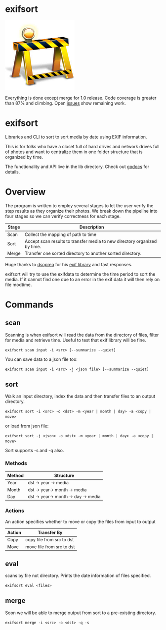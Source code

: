 # exifsort

![Under Construction](data/construction.jpg) 

Everything is done except merge for 1.0 release.  Code coverage is greater than 87% and climbing.
Open [issues](https://github.com/matchstick/exifsort/issues) show remaining work.

# exifsort

Libraries and CLI to sort to sort media by date using EXIF information.

This is for folks who have a closet full of hard drives and network drives full
of photos and want to centralize them in one folder structure that is organized
by time.

The functionality and API live in the lib directory. Check out
[godocs](https://godoc.org/github.com/matchstick/exifsort/lib) for details.

# Overview

The program is written to employ several stages to let the user verify the
step results as they organize their photos. We break down the pipeline into
four stages so we can verify correctness for each stage.

| Stage | Description |
|-------|-------------|
| Scan  | Collect the mapping of path to time |
| Sort  | Accept scan results to transfer media to new directory organized by time. |
| Merge | Transfer one sorted directory to another sorted directory. |


Huge thanks to [dsoprea](https://github.com/dsoprea) for his [exif
library](https://github.com/dsoprea/go-exif) and fast responses.

exifsort will try to use the exifdata to determine the time period to sort the
media. If it cannot find one due to an error in the exif data it will then rely
on file modtime.

# Commands

## scan

Scanning is when exifsort will read the data from the directory of files,
filter for media and retrieve time. Useful to test that exif library will be fine.

`exifsort scan input -i <src> [--summarize --quiet]`

You can save data to a json file too:

`exifsort scan input -i <src> -j <json file> [--summarize --quiet]`

## sort

Walk an input directory, index the data and then transfer files to an output  directory.

`exifsort sort -i <src> -o <dst> -m <year | month | day> -a <copy | move>`

or load from json file:

`exifsort sort -j <json> -o <dst> -m <year | month | day> -a <copy | move>`

Sort supports -s and -q also.

### Methods

| Method | Structure |
| ------ | --------- |
| Year   | dst -> year -> media |
| Month  | dst -> year-> month -> media |
| Day    | dst -> year-> month -> day -> media |

### Actions

An action specifies whether to move or copy the files from input to output 

| Action | Transfer By |
| ------ | --------- |
| Copy   | copy file from src to dst |
| Move   | move file from src to dst |


## eval

scans by file not directory. Prints the date information of files specified. 

`exifsort eval <files>`

## merge

Soon we will be able to merge output from sort to a pre-existing directory.

`exifsort merge -i <src> -o <dst> -q -s`
